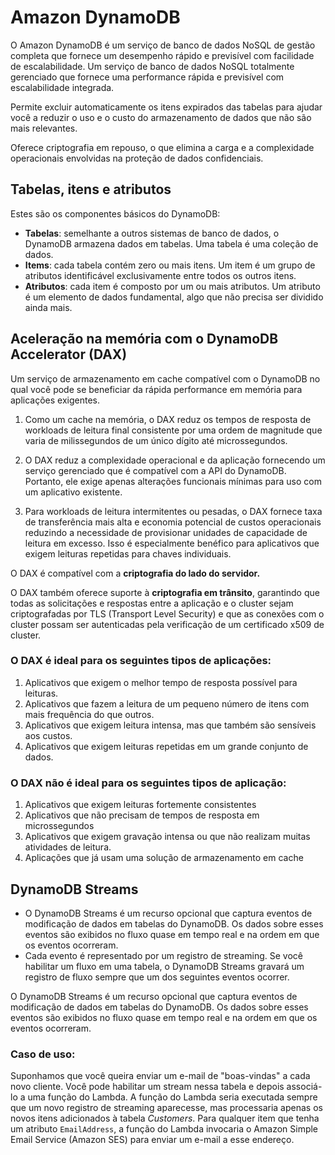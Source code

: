 # Amazon DynamoDB

O Amazon DynamoDB é um serviço de banco de dados NoSQL de gestão completa que fornece um desempenho rápido e previsível com facilidade de escalabilidade. Um serviço de banco de dados NoSQL totalmente gerenciado que fornece uma performance rápida e previsível com escalabilidade integrada.

Permite excluir automaticamente os itens expirados das tabelas para ajudar você a reduzir o uso e o custo do armazenamento de dados que não são mais relevantes.

Oferece criptografia em repouso, o que elimina a carga e a complexidade operacionais envolvidas na proteção de dados confidenciais.

## Tabelas, itens e atributos

Estes são os componentes básicos do DynamoDB:

- **Tabelas**: semelhante a outros sistemas de banco de dados, o DynamoDB armazena dados em tabelas. Uma tabela é uma coleção de dados.
- **Items**: cada tabela contém zero ou mais itens. Um item é um grupo de atributos identificável exclusivamente entre todos os outros itens.
- **Atributos**: cada item é composto por um ou mais atributos. Um atributo é um elemento de dados fundamental, algo que não precisa ser dividido ainda mais.

## Aceleração na memória com o DynamoDB Accelerator (DAX)

Um serviço de armazenamento em cache compatível com o DynamoDB no qual você pode se beneficiar da rápida performance em memória para aplicações exigentes.

1. Como um cache na memória, o DAX reduz os tempos de resposta de workloads de leitura final consistente por uma ordem de magnitude que varia de milissegundos de um único dígito até microssegundos.

2. O DAX reduz a complexidade operacional e da aplicação fornecendo um serviço gerenciado que é compatível com a API do DynamoDB. Portanto, ele exige apenas alterações funcionais mínimas para uso com um aplicativo existente.

3. Para workloads de leitura intermitentes ou pesadas, o DAX fornece taxa de transferência mais alta e economia potencial de custos operacionais reduzindo a necessidade de provisionar unidades de capacidade de leitura em excesso. Isso é especialmente benéfico para aplicativos que exigem leituras repetidas para chaves individuais.

O DAX é compatível com a **criptografia do lado do servidor.**

O DAX também oferece suporte à **criptografia em trânsito**, garantindo que todas as solicitações e respostas entre a aplicação e o cluster sejam criptografadas por TLS (Transport Level Security) e que as conexões com o cluster possam ser autenticadas pela verificação de um certificado x509 de cluster.

### O DAX é ideal para os seguintes tipos de aplicações:

1. Aplicativos que exigem o melhor tempo de resposta possível para leituras.
2. Aplicativos que fazem a leitura de um pequeno número de itens com mais frequência do que outros.
3. Aplicativos que exigem leitura intensa, mas que também são sensíveis aos custos.
4. Aplicativos que exigem leituras repetidas em um grande conjunto de dados.

### O DAX não é ideal para os seguintes tipos de aplicação:

1. Aplicativos que exigem leituras fortemente consistentes
2. Aplicativos que não precisam de tempos de resposta em microssegundos
3. Aplicativos que exigem gravação intensa ou que não realizam muitas atividades de leitura.
4. Aplicações que já usam uma solução de armazenamento em cache

## DynamoDB Streams

- O DynamoDB Streams é um recurso opcional que captura eventos de modificação de dados em tabelas do DynamoDB. Os dados sobre esses eventos são exibidos no fluxo quase em tempo real e na ordem em que os eventos ocorreram. 
- Cada evento é representado por um registro de streaming. Se você habilitar um fluxo em uma tabela, o DynamoDB Streams gravará um registro de fluxo sempre que um dos seguintes eventos ocorrer.

O DynamoDB Streams é um recurso opcional que captura eventos de modificação de dados em tabelas do DynamoDB. Os dados sobre esses eventos são exibidos no fluxo quase em tempo real e na ordem em que os eventos ocorreram.

### Caso de uso:

Suponhamos que você queira enviar um e-mail de "boas-vindas" a cada novo cliente. Você pode habilitar um stream nessa tabela e depois associá-lo a uma função do Lambda. A função do Lambda seria executada sempre que um novo registro de streaming aparecesse, mas processaria apenas os novos itens adicionados à tabela *Customers*. Para qualquer item que tenha um atributo `EmailAddress`, a função do Lambda invocaria o Amazon Simple Email Service (Amazon SES) para enviar um e-mail a esse endereço.